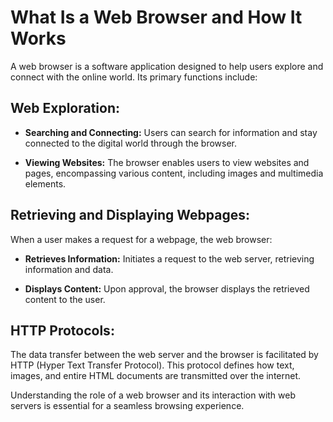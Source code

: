 # What Is a Web Browser and How It Works

A web browser is a software application designed to help users explore and connect with the online world. Its primary functions include:

## Web Exploration:

- **Searching and Connecting:** Users can search for information and stay connected to the digital world through the browser.

- **Viewing Websites:** The browser enables users to view websites and pages, encompassing various content, including images and multimedia elements.

## Retrieving and Displaying Webpages:

When a user makes a request for a webpage, the web browser:

- **Retrieves Information:** Initiates a request to the web server, retrieving information and data.

- **Displays Content:** Upon approval, the browser displays the retrieved content to the user.

## HTTP Protocols:

The data transfer between the web server and the browser is facilitated by HTTP (Hyper Text Transfer Protocol). This protocol defines how text, images, and entire HTML documents are transmitted over the internet.

Understanding the role of a web browser and its interaction with web servers is essential for a seamless browsing experience.
